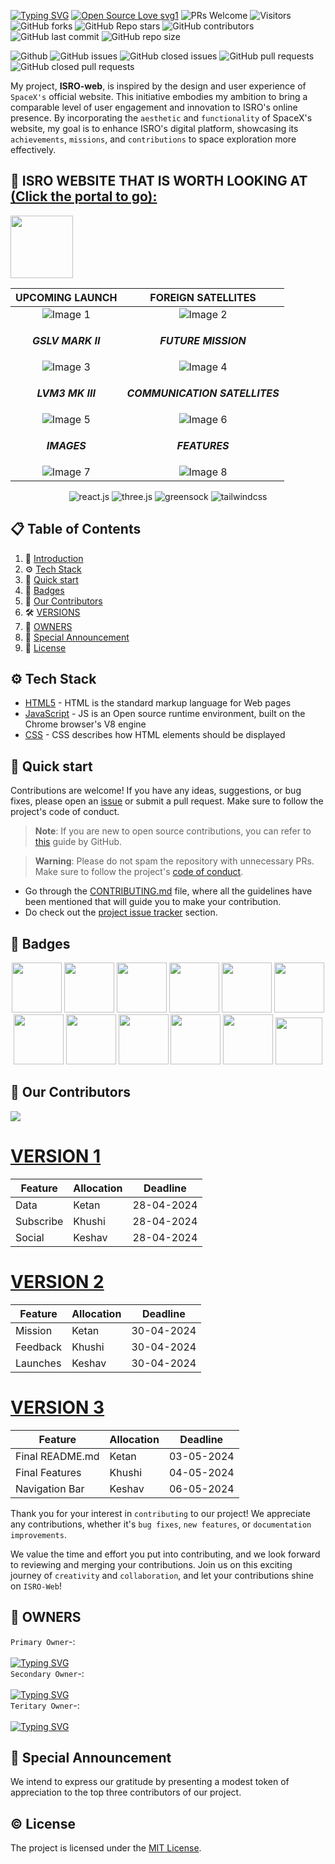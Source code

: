 <a href="https://git.io/typing-svg"><img src="https://readme-typing-svg.demolab.com?font=Fira+Code&weight=600&size=43&pause=1000&random=false&width=950&height=80&lines=Indian+Space+Research+Organisation+%F0%9F%91%A8%E2%80%8D%F0%9F%9A%80" alt="Typing SVG" /></a>
[![Open Source Love svg1](https://badges.frapsoft.com/os/v1/open-source.svg?v=103)](https://github.com/ellerbrock/open-source-badges/)
![PRs Welcome](https://img.shields.io/badge/PRs-welcome-brightgreen.svg?style=flat)
![Visitors](https://api.visitorbadge.io/api/visitors?path=dakshsinghrathore%2FISRO-web%20&countColor=%23263759&style=flat)
![GitHub forks](https://img.shields.io/github/forks/Ketan2120/ISRO-web)
![GitHub Repo stars](https://img.shields.io/github/stars/ketan270/ISRO-web)
![GitHub contributors](https://img.shields.io/github/contributors/ketan270/ISRO-web)
![GitHub last commit](https://img.shields.io/github/last-commit/ketan270/ISRO-web)
![GitHub repo size](https://img.shields.io/github/repo-size/ketan270/ISRO-web)

![Github](https://img.shields.io/github/license/dakshsinghrathore/ISRO-web)
![GitHub issues](https://img.shields.io/github/issues/ketan270/ISRO-web)
![GitHub closed issues](https://img.shields.io/github/issues-closed-raw/ketan270/ISRO-web)
![GitHub pull requests](https://img.shields.io/github/issues-pr/ketan270/ISRO-web)
![GitHub closed pull requests](https://img.shields.io/github/issues-pr-closed/ketan270/ISRO-web)

<p> <a name="introduction"></a> 
<div align="center">

</div>

My project, **ISRO-web**, is inspired by the design and user experience of `SpaceX's` official website. This initiative embodies my ambition to bring a comparable level of user engagement and innovation to ISRO's online presence. By incorporating the `aesthetic` and `functionality` of SpaceX's website, my goal is to enhance ISRO's digital platform, showcasing its `achievements`, `missions`, and `contributions` to space exploration more effectively.


## 📜 ISRO WEBSITE THAT IS WORTH LOOKING AT <a href="" target="_blank">(Click the portal to go):</a><br>
  
  <a href="https://isro-website1.netlify.app/"><img id="portal" height="100" src="https://media.tenor.com/fWA2N8CPWEkAAAAi/sonic-mania.gif"></a>

</p>

| UPCOMING LAUNCH | FOREIGN SATELLITES |
|:-------:|:-------:|
| ![Image 1](https://github.com/ketan270/ISRO-web/assets/146920220/22e1f8d2-c9d7-4bc8-b5d3-bf3236fb70af) | ![Image 2](https://github.com/ketan270/ISRO-web/assets/146920220/6345a9f1-ea86-4553-8670-f72e5b3190bf) |
| <p align="center">***GSLV MARK II***</p> | <p align="center">***FUTURE MISSION***</p> |
| ![Image 3](https://github.com/ketan270/ISRO-web/assets/146920220/f755dfd6-3d77-4bb8-8ffc-4775db4ec543) | ![Image 4](https://github.com/ketan270/ISRO-web/assets/146920220/76001856-cb4c-478e-9c78-7320894a58c0) |
| <p align="center">***LVM3 MK III***</p> | <p align="center">***COMMUNICATION SATELLITES***</p> |
| ![Image 5](https://github.com/ketan270/ISRO-web/assets/146920220/d2d64fc2-9823-4f04-b35d-16080fc538eb) | ![Image 6](https://github.com/ketan270/ISRO-web/assets/146920220/acd88b05-1ad9-483c-90c2-00beb926a60a) |
| <p align="center">***IMAGES***</p> | <p align="center">***FEATURES***</p> |
| ![Image 7](https://github.com/ketan270/ISRO-web/assets/146920220/0e77ef5a-6a34-425e-a4df-b544b95a10b9) | ![Image 8](https://github.com/ketan270/ISRO-web/assets/146920220/5625f4b0-f9ac-4991-911f-bd4b436a4376) |


 <div align="center">
    <img src="https://img.shields.io/badge/-React_JS-black?style=for-the-badge&logoColor=white&logo=react&color=61DAFB" alt="react.js" />
    <img src="https://img.shields.io/badge/-Three_JS-black?style=for-the-badge&logoColor=white&logo=threedotjs&color=000000" alt="three.js" />
    <img src="https://img.shields.io/badge/-GSAP-black?style=for-the-badge&logoColor=white&logo=greensock&color=88CE02" alt="greensock" />
    <img src="https://img.shields.io/badge/-Tailwind_CSS-black?style=for-the-badge&logoColor=white&logo=tailwindcss&color=06B6D4" alt="tailwindcss" />
  </div>

## 📋 <a name="table">Table of Contents</a>

1. 🤖 [Introduction](#introduction)
2. ⚙️ [Tech Stack](#tech-stack)
3. 🚀 [Quick start](#quick-start)
4. 📛 [Badges](#badges)
5. 🤝 [Our Contributors](#contributors)
6. 🛠️ [VERSIONS](#version)
7. 🔑 [OWNERS](#owners)
8. 🎉 [Special Announcement](#announcement)
9. 📜 [License](#License)

## <a name="tech-stack">⚙️ Tech Stack</a>

- [HTML5](https://developer.mozilla.org/en-US/docs/Glossary/HTML5) - HTML is the standard markup language for Web pages
- [JavaScript](https://tc39.es/) - JS is an Open source runtime environment, built on the Chrome browser's V8 engine
- [CSS](https://developer.mozilla.org/en-US/docs/Web/CSS) - CSS describes how HTML elements should be displayed

## <a name="quick-start">🚀 Quick start</a> 

Contributions are welcome! If you have any ideas, suggestions, or bug fixes, please open an [issue](https://github.com/dakshsinghrathore/ISRO-web/issues/new) or submit a pull request. Make sure to follow the project's code of conduct.

> **Note**: If you are new to open source contributions, you can refer to [this](https://opensource.guide/how-to-contribute/) guide by GitHub.

> **Warning**: Please do not spam the repository with unnecessary PRs. Make sure to follow the project's [code of conduct](/CODE_OF_CONDUCT.md).

- Go through the [CONTRIBUTING.md](https://github.com/dakshsinghrathore/ISRO-web/blob/main/CONTRIBUTING.md) file, where all the guidelines have been mentioned that will guide you to make your contribution.
- Do check out the [project issue tracker](https://github.com/priyankarpal/ProjectsHut/issues) section.

##  <a name="badges">📛 Badges</a>  
      
<p align="center">
  
<img src="https://assets.holopin.io/eyJidWNrZXQiOiJob2xvcGluLWFzc2V0cyIsImtleSI6ImFzc2V0cy9jbDlmczZqdWgxNjI1ODA5bWkyNXAyNjRtbiIsImVkaXRzIjp7InJvdGF0ZSI6bnVsbH19" width="80px" height="80px"/>
<img src="https://assets.holopin.io/eyJidWNrZXQiOiJob2xvcGluLWFzc2V0cyIsImtleSI6ImFzc2V0cy9jbG16MW5neWQwMjM3bTN6am50c2V6Yng2IiwiZWRpdHMiOnsicm90YXRlIjpudWxsfX0=" width="80px" height="80px"/>
<img src="https://assets.holopin.io/hf2023levels/level0-blue-0-0-0.webp" width="80px" height="80px"/>
<img src="https://assets.holopin.io/hf2023levels/level1-blue-helmet-0-0.webp" width="80px" height="80px"/>
<img src="https://assets.holopin.io/hf2023levels/level2-blue-helmet-ducky-0.webp" width="80px" height="80px"/>
<img src="https://assets.holopin.io/hf2023levels/level3-blue-helmet-ducky-crocs.webp" width="80px" height="80px"/>
<img src="https://assets.holopin.io/hf2023levels/level4-blue-helmet-ducky-crocs-swarm.webp" width="80px" height="80px"/>

<img src="https://assets.holopin.io/eyJidWNrZXQiOiJob2xvcGluLWFzc2V0cyIsImtleSI6ImFzc2V0cy9jbG16ZXJwM3EzMDUwMGZsZHZ4d2JwZTdhIiwiZWRpdHMiOnsicm90YXRlIjpudWxsfX0=" width="80px" height="80px"/>
<img src="https://assets.holopin.io/eyJidWNrZXQiOiJob2xvcGluLWFzc2V0cyIsImtleSI6ImFzc2V0cy9jbG5leHg3dmUyMTcxOTN6amp0c2lvNXZqIiwiZWRpdHMiOnsicm90YXRlIjpudWxsfX0=" width="80px" height="80px"/>
<img src="https://assets.holopin.io/eyJidWNrZXQiOiJob2xvcGluLWFzc2V0cyIsImtleSI6ImFzc2V0cy9jbG15cWdyMGUwMjI1enV6amdxZmYwbmhsIiwiZWRpdHMiOnsicm90YXRlIjpudWxsfX0=" width="80px" height="80px"/>
<img src="https://assets.holopin.io/eyJidWNrZXQiOiJob2xvcGluLWFzc2V0cyIsImtleSI6ImFzc2V0cy9jbG16YzVpdWYxMDA0ODBma3V6dTBxYnpxOCIsImVkaXRzIjp7InJvdGF0ZSI6bnVsbH19" width="80px" height="80px"/>
<img src="https://dev-to-uploads.s3.amazonaws.com/uploads/badge/badge_image/206/ht-badge.png" width="75px" height="75px"/>

<br/>
</p>

##  <a name="contributors">🤝 Our Contributors</a>  



<div>
  <a href="https://github.com/ketan270/ISRO-web/graphs/contributors">
    <img src="https://contrib.rocks/image?repo=ketan270/ISRO-web" />
  </a>
</div>

# <a name="version" href="" target="_blank">VERSION 1</a>

<div align="left">

| Feature   | Allocation | Deadline     |
|-----------|------------|--------------|
| Data    | Ketan      | 28-04-2024   |
| Subscribe | Khushi     | 28-04-2024   |
| Social    | Keshav     | 28-04-2024   |

</div>

<div align="left">
  <h1><a href="" target="_blank">VERSION 2</a></h1>
</div>


<div align="leftt">

| Feature   | Allocation | Deadline     |
|-----------|------------|--------------|
| Mission     | Ketan      | 30-04-2024   |
| Feedback | Khushi     | 30-04-2024   |
| Launches    | Keshav     | 30-04-2024   |

</div>

<div align="left">
  <h1><a href="" target="_blank">VERSION 3</a></h1>
</div>


<div align="leftt">

| Feature   | Allocation | Deadline     |
|-----------|------------|--------------|
| Final README.md      | Ketan      | 03-05-2024   |
| Final Features | Khushi     | 04-05-2024   |
|  Navigation Bar   | Keshav     | 06-05-2024   |

</div>

Thank you for your interest in `contributing` to our project! We appreciate any contributions, whether it's `bug fixes`, `new features`, or `documentation improvements`.

We value the time and effort you put into contributing, and we look forward to reviewing and merging your contributions. Join us on this exciting journey of `creativity` and `collaboration`, and let your contributions shine on `ISRO-Web`!

## <a name="owners">🔑 OWNERS</a> 

`Primary Owner`-: </br> </br>   <a href="https://git.io/typing-svg"><img src="https://readme-typing-svg.demolab.com?font=Pacifico&size=30&pause=1000&random=false&width=500&height=51&lines=Ketan+Sharma" alt="Typing SVG" /></a> </br>
`Secondary Owner`-: </br> </br>  <a href="https://git.io/typing-svg"><img src="https://readme-typing-svg.demolab.com?font=Pacifico&size=30&pause=1000&random=false&width=500&height=51&lines=Khushi" alt="Typing SVG" /></a>  </br> 
`Teritary Owner`-: </br> </br>  <a href="https://git.io/typing-svg"><img src="https://readme-typing-svg.demolab.com?font=Pacifico&size=30&pause=1000&random=false&width=500&height=51&lines=Keshav+Bareja" alt="Typing SVG" /></a> 
##  <a name="announcement">🎉 Special Announcement</a> 

We intend to express our gratitude by presenting a modest token of appreciation to the top three contributors of our project.


## <a name="License">©️ License</a>

The project is licensed under the [MIT License](https://github.com/ketan270/ISRO-web?tab=MIT-1-ov-file#readme).
